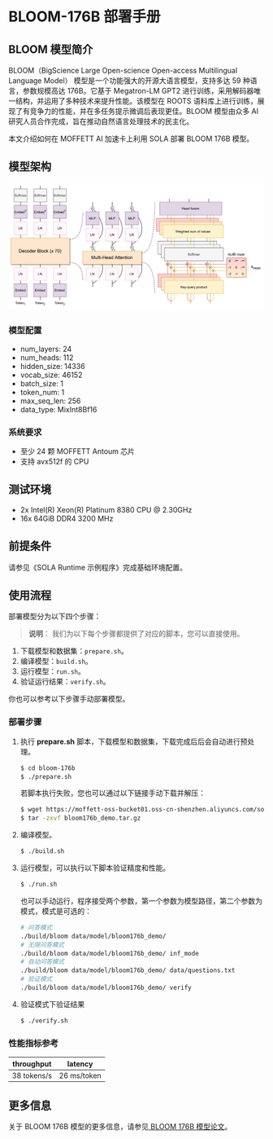 BLOOM-176B 部署手册
===============
## **BLOOM 模型简介**

BLOOM（BigScience Large Open-science Open-access Multilingual Language Model） 模型是一个功能强大的开源大语言模型，支持多达 59 种语言，参数规模高达 176B。它基于 Megatron-LM GPT2 进行训练，采用解码器唯一结构，并运用了多种技术来提升性能。该模型在 ROOTS 语料库上进行训练，展现了有竞争力的性能，并在多任务提示微调后表现更佳。BLOOM 模型由众多 AI 研究人员合作完成，旨在推动自然语言处理技术的民主化。

本文介绍如何在 MOFFETT AI 加速卡上利用 SOLA 部署 BLOOM 176B 模型。

## **模型架构**

![BLOOM ARCH](data/bloom_arch.png)

### **模型配置**

- num_layers: 24
- num_heads: 112
- hidden_size: 14336
- vocab_size: 46152
- batch_size: 1
- token_num: 1
- max_seq_len: 256
- data_type: MixInt8Bf16

### **系统要求**

- 至少 24 颗 MOFFETT Antoum 芯片
- 支持 avx512f 的 CPU

## 测试环境

- 2x Intel(R) Xeon(R) Platinum 8380 CPU @ 2.30GHz
- 16x 64GiB DDR4 3200 MHz

## 前提条件

请参见《SOLA Runtime 示例程序》完成基础环境配置。

## 使用**流程**

部署模型分为以下四个步骤：

> **说明**： 我们为以下每个步骤都提供了对应的脚本，您可以直接使用。

1. 下载模型和数据集：`prepare.sh`。
2. 编译模型：`build.sh`。
3. 运行模型：`run.sh`。
4. 验证运行结果：`verify.sh`。

你也可以参考以下步骤手动部署模型。

### **部署步骤**

1. 执行 **prepare.sh** 脚本，下载模型和数据集，下载完成后后会自动进行预处理。

   ```Bash
   $ cd bloom-176b
   $ ./prepare.sh
   ```

    若脚本执行失败，您也可以通过以下链接手动下载并解压：

    ```Bash
    $ wget https://moffett-oss-bucket01.oss-cn-shenzhen.aliyuncs.com/sola-demo/bloom176b/bloom176b_demo.tar.gz
    $ tar -zxvf bloom176b_demo.tar.gz
    ```

2. 编译模型。

    ```Bash
    $ ./build.sh
    ```

3. 运行模型，可以执行以下脚本验证精度和性能。

   ```Bash
   $ ./run.sh
   ```

    也可以手动运行，程序接受两个参数，第一个参数为模型路径，第二个参数为模式，模式是可选的：

    ```Bash
    # 问答模式
    ./build/bloom data/model/bloom176b_demo/
    # 无限问答模式
    ./build/bloom data/model/bloom176b_demo/ inf_mode
    # 自动问答模式
    ./build/bloom data/model/bloom176b_demo/ data/questions.txt
    # 验证模式
    ./build/bloom data/model/bloom176b_demo/ verify
    ```

4. 验证模式下验证结果

    ```Bash
    $ ./verify.sh
    ```

### **性能指标参考**

| **throughput** | **latency** |
| -------------- | ----------- |
| 38 tokens/s    | 26 ms/token |

## 更多信息

关于 BLOOM 176B 模型的更多信息，请参见[ BLOOM 176B 模型论文](https://arxiv.org/pdf/2211.05100.pdf)。

